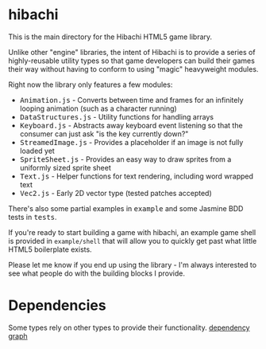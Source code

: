 hibachi
===
This is the main directory for the Hibachi HTML5 game library.

Unlike other "engine" libraries, the intent of Hibachi is to provide a series of highly-reusable utility types so that game developers can build their games their way without having to conform to using "magic" heavyweight modules.

Right now the library only features a few modules:

* <tt>Animation.js</tt> - Converts between time and frames for an infinitely looping animation (such as a character running)
* <tt>DataStructures.js</tt> - Utility functions for handling arrays
* <tt>Keyboard.js</tt> - Abstracts away keyboard event listening so that the consumer can just ask "is the key currently down?"
* <tt>StreamedImage.js</tt> - Provides a placeholder if an image is not fully loaded yet
* <tt>SpriteSheet.js</tt> - Provides an easy way to draw sprites from a uniformly sized sprite sheet
* <tt>Text.js</tt> - Helper functions for text rendering, including word wrapped text
* <tt>Vec2.js</tt> - Early 2D vector type (tested patches accepted)

There's also some partial examples in <tt>example</tt> and some Jasmine BDD tests in <tt>tests</tt>.

If you're ready to start building a game with hibachi, an example game shell is provided in `example/shell` that will allow you to quickly get past what little HTML5 boilerplate exists.

Please let me know if you end up using the library - I'm always interested to see what people do with the building blocks I provide.

# Dependencies
Some types rely on other types to provide their functionality.
[dependency graph](.meta/dependencies.png)
